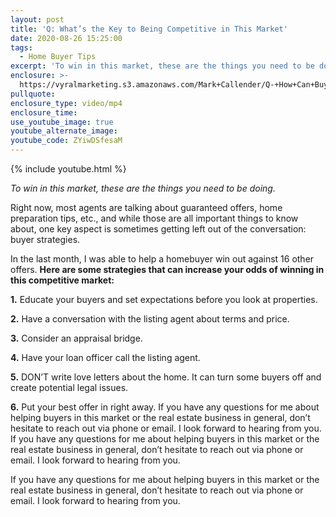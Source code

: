 ```yaml
---
layout: post
title: 'Q: What’s the Key to Being Competitive in This Market'
date: 2020-08-26 15:25:00
tags:
  - Home Buyer Tips
excerpt: 'To win in this market, these are the things you need to be doing.'
enclosure: >-
  https://vyralmarketing.s3.amazonaws.com/Mark+Callender/Q-+How+Can+Buyers+Win+in+This+Competitive+Market_.mp4
pullquote:
enclosure_type: video/mp4
enclosure_time:
use_youtube_image: true
youtube_alternate_image:
youtube_code: ZYiwDSfesaM
---
```


{% include youtube.html %}

*To win in this market, these are the things you need to be doing.*

Right now, most agents are talking about guaranteed offers, home preparation tips, etc., and while those are all important things to know about, one key aspect is sometimes getting left out of the conversation: buyer strategies.

In the last month, I was able to help a homebuyer win out against 16 other offers. **Here are some strategies that can increase your odds of winning in this competitive market:**

**1\.** Educate your buyers and set expectations before you look at properties.

**2\.** Have a conversation with the listing agent about terms and price.

**3\.** Consider an appraisal bridge.&nbsp;

**4\.** Have your loan officer call the listing agent.

**5\.** DON’T write love letters about the home. It can turn some buyers off and create potential legal issues.

**6\.** Put your best offer in right away. If you have any questions for me about helping buyers in this market or the real estate business in general, don’t hesitate to reach out via phone or email. I look forward to hearing from you. If you have any questions for me about helping buyers in this market or the real estate business in general, don’t hesitate to reach out via phone or email. I look forward to hearing from you. &nbsp; &nbsp; &nbsp; &nbsp;

If you have any questions for me about helping buyers in this market or the real estate business in general, don’t hesitate to reach out via phone or email. I look forward to hearing from you.

&nbsp;

&nbsp;

&nbsp;

&nbsp;